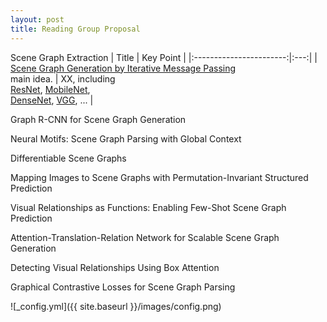 ```yaml
---
layout: post
title: Reading Group Proposal
---
```


Scene Graph Extraction
| Title  | Key Point |
|:-----------------------:|:---:|
| [Scene Graph Generation by Iterative Message Passing](https://arxiv.org/abs/1701.02426) <br/> main idea.  | XX, including <br/><a href="https://gluon-cv.mxnet.io/model_zoo/classification.html#resnet">ResNet</a>, <a href="https://gluon-cv.mxnet.io/model_zoo/classification.html#mobilenet">MobileNet</a>, <br/><a href="https://gluon-cv.mxnet.io/model_zoo/classification.html#densenet">DenseNet</a>, <a href="https://gluon-cv.mxnet.io/model_zoo/classification.html#vgg">VGG</a>, ... |


Graph R-CNN for Scene Graph Generation

Neural Motifs: Scene Graph Parsing with Global Context

Differentiable Scene Graphs

Mapping Images to Scene Graphs with Permutation-Invariant Structured Prediction

Visual Relationships as Functions: Enabling Few-Shot Scene Graph Prediction

Attention-Translation-Relation Network for Scalable Scene Graph Generation

Detecting Visual Relationships Using Box Attention

Graphical Contrastive Losses for Scene Graph Parsing


![_config.yml]({{ site.baseurl }}/images/config.png)
